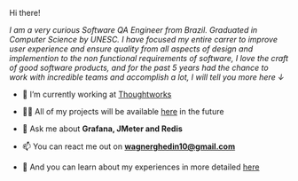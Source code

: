 

Hi there!

*I am a very curious Software QA Engineer from Brazil. Graduated in Computer Science by UNESC. I have focused my entire carrer to improve user experience and ensure quality from all aspects of design and implemention to the non functional requirements of software, I love the craft of good software products, and for the past 5 years had the chance to work with incredible teams and accomplish a lot, I will tell you more here ↓*

- 🔭 I’m currently working at [Thoughtworks](https://www.thoughtworks.com/)

- 👨‍💻 All of my projects will be available [here](https://wagnerghedin.com) in the future

- 💬 Ask me about **Grafana, JMeter and Redis**

- 📫 You can react me out on **wagnerghedin10@gmail.com**

- 📄 And you can learn about my experiences in more detailed [here](https://wagner-public.s3.amazonaws.com/Berlim.pdf)
